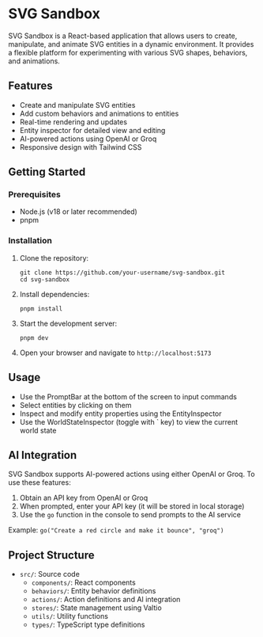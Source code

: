 # SVG Sandbox

SVG Sandbox is a React-based application that allows users to create, manipulate, and animate SVG entities in a dynamic environment. It provides a flexible platform for experimenting with various SVG shapes, behaviors, and animations.

## Features

- Create and manipulate SVG entities
- Add custom behaviors and animations to entities
- Real-time rendering and updates
- Entity inspector for detailed view and editing
- AI-powered actions using OpenAI or Groq
- Responsive design with Tailwind CSS

## Getting Started

### Prerequisites

- Node.js (v18 or later recommended)
- pnpm

### Installation

1. Clone the repository:
   ```
   git clone https://github.com/your-username/svg-sandbox.git
   cd svg-sandbox
   ```

2. Install dependencies:
   ```
   pnpm install
   ```

3. Start the development server:
   ```
   pnpm dev
   ```

4. Open your browser and navigate to `http://localhost:5173`

## Usage

- Use the PromptBar at the bottom of the screen to input commands
- Select entities by clicking on them
- Inspect and modify entity properties using the EntityInspector
- Use the WorldStateInspector (toggle with ` key) to view the current world state

## AI Integration

SVG Sandbox supports AI-powered actions using either OpenAI or Groq. To use these features:

1. Obtain an API key from OpenAI or Groq
2. When prompted, enter your API key (it will be stored in local storage)
3. Use the `go` function in the console to send prompts to the AI service

Example:
`go("Create a red circle and make it bounce", "groq")`


## Project Structure

- `src/`: Source code
  - `components/`: React components
  - `behaviors/`: Entity behavior definitions
  - `actions/`: Action definitions and AI integration
  - `stores/`: State management using Valtio
  - `utils/`: Utility functions
  - `types/`: TypeScript type definitions
